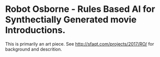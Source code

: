 # Robot Osborne - Rules Based AI for Synthectially Generated movie Introductions.

This is primarily an art piece. See http://sfaqt.com/projects/2017/RO/ for background and descrition.


